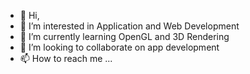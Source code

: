 - 👋 Hi, 
- 👀 I’m interested in Application and Web Development
- 🌱 I’m currently learning OpenGL and 3D Rendering
- 💞️ I’m looking to collaborate on app development
- 📫 How to reach me ...

<!---
monster-coffee/monster-coffee is a ✨ special ✨ repository because its `README.md` (this file) appears on your GitHub profile.
You can click the Preview link to take a look at your changes.
--->
